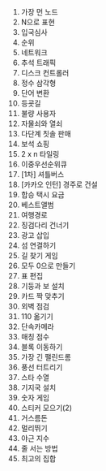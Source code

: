 1. 가장 먼 노드
2. N으로 표현
3. 입국심사
4. 순위
5. 네트워크
6. 추석 트래픽
7. 디스크 컨트롤러
8. 정수 삼각형
9. 단어 변환
10. 등굣길
11. 불량 사용자
12. 자물쇠와 열쇠
13. 다단계 칫솔 판매
14. 보석 쇼핑
15. 2 x n 타일링
16. 이중우선순위큐
17. [1차] 셔틀버스
18. [카카오 인턴] 경주로 건설
19. 합승 택시 요금
20. 베스트앨범
21. 여행경로
22. 징검다리 건너기
23. 광고 삽입
24. 섬 연결하기
25. 길 찾기 게임
26. 모두 0으로 만들기
27. 표 편집
28. 기둥과 보 설치
29. 카드 짝 맞추기
30. 외벽 점검
31. 110 옮기기
32. 단속카메라
33. 매칭 점수
34. 블록 이동하기
35. 가장 긴 팰린드롬
36. 풍선 터트리기
37. 스타 수열
38. 기지국 설치
39. 숫자 게임
40. 스티커 모으기(2)
41. 거스름돈
42. 멀리뛰기
43. 야근 지수
44. 줄 서는 방법
45. 최고의 집합